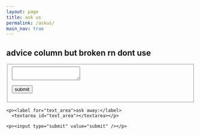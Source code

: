```yaml
---
layout: page
title: ask us 
permalink: /askus/
main_nav: true
---
```


 <h2>advice column but broken rn dont use</h2>

<fieldset>

<form action="script.php" method="POST"><textarea name='msg'></textarea><p><input type="submit" value="submit" /></p></form>

  
</fieldset>



 <form>

    <p><label for="text_area">ask away:</label>
      <textarea id="text_area"></textarea></p>
 
    <p><input type="submit" value="submit" /></p>
    
  </form>







